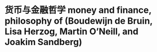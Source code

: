 # 货币与金融哲学 money and finance, philosophy of (Boudewijn de Bruin, Lisa Herzog, Martin O’Neill, and Joakim Sandberg)

